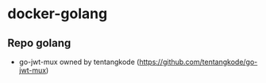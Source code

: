 # docker-golang

## Repo golang
- go-jwt-mux owned by tentangkode (https://github.com/tentangkode/go-jwt-mux)